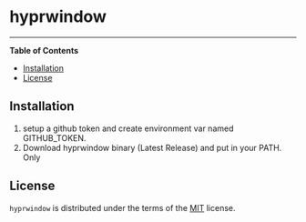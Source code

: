 # hyprwindow

-----

**Table of Contents**

- [Installation](#installation)
- [License](#license)

## Installation

1. setup a github token and create environment var named GITHUB_TOKEN.
2. Download hyprwindow binary (Latest Release) and put in your PATH. 
Only



## License

`hyprwindow` is distributed under the terms of the [MIT](https://spdx.org/licenses/MIT.html) license.
